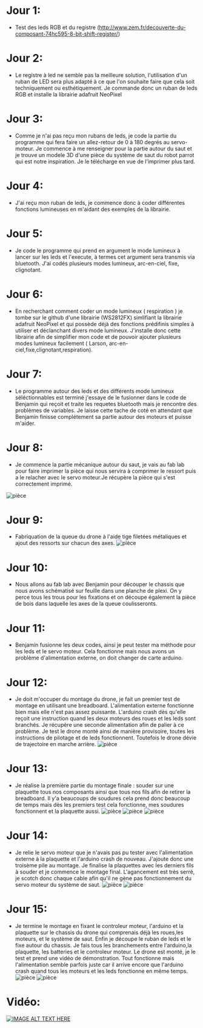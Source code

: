 # Jour 1:   
-  Test des leds RGB et du registre (http://www.zem.fr/decouverte-du-composant-74hc595-8-bit-shift-register/)  
# Jour 2:   
-  Le registre à led ne semble pas la meilleure solution, l'utilisation d'un ruban de LED sera plus adapté à ce que l'on souhaite faire que cela soit techniquement ou esthétiquement. Je commande donc un ruban de leds RGB et installe la librairie adafruit NeoPixel
# Jour 3:   
-  Comme je n'ai pas reçu mon rubans de leds, je code la partie du programme qui fera faire un allez-retour de 0 à 180 degrés au servo-moteur. Je commence à me renseigner pour la partie autour du saut et je trouve un modele 3D d'une pièce du système de saut du robot parrot qui est notre inspiration. Je le télécharge en vue de l'imprimer plus tard.
# Jour 4:   
-  J'ai reçu mon ruban de leds, je commence donc à coder différentes fonctions lumineuses en m'aidant des exemples de la librairie.
# Jour 5:   
-  Je code le programme qui prend en argument le mode lumineux à lancer sur les leds et l'execute, à termes cet argument sera transmis via bluetooth. J'ai codés plusieurs modes lumineux, arc-en-ciel, fixe, clignotant. 
# Jour 6:   
-  En recherchant comment coder un mode lumineux ( respiration ) je tombe sur le github d'une librairie (WS2812FX) simlifiant la librairie adafruit NeoPixel et qui possède déjà des fonctions prédifinis simples à utiliser et déclanchant divers mode lumineux. J'installe donc cette librairie afin de simplifier mon code et de pouvoir ajouter plusieurs modes lumineux facilement ( Larson, arc-en-ciel,fixe,clignotant,respiration). 
# Jour 7:   
- Le programme autour des leds et des différents mode lumineux séléctionnables est terminé j'essaye de le fusionner dans le code de Benjamin qui reçoit et traite les requetes bluetooth mais je rencontre des problèmes de variables. Je laisse cette tache de coté en attendant que Benjamin finisse complétement sa partie autour des moteurs et puisse m'aider.
# Jour 8:   
- Je commence la partie mécanique autour du saut, je vais au fab lab pour faire imprimer la pièce qui nous servira à comprimer le ressort puis a le relacher avec le servo moteur.Je récupère la pièce qui s'est correctement imprimé.

![pièce](https://github.com/benjivou/Jumping-drone--Arduino/blob/master/Doc/photos/33994757_1796599723719975_7744947553728200704_n.jpg?raw=true)
# Jour 9:   
- Fabriquation de la queue du drone à l'aide tige filetées métaliques et ajout des ressorts sur chacun des axes.
![pièce](https://github.com/benjivou/Jumping-drone--Arduino/blob/master/Doc/photos/34092525_1796599417053339_4037321867294408704_n.jpg?raw=true)
# Jour 10:   
- Nous allons au fab lab avec Benjamin pour découper le chassis que nous avons schématisé sur feuille dans une planche de plexi. On y perce tous les trous pour les fixations et on découpe également la pièce de bois dans laquelle les axes de la queue coulisseronts.
# Jour 11:   
- Benjamin fusionne les deux codes, ainsi je peut tester ma méthode pour les leds et le servo moteur. Cela fonctionne mais nous avons un problème d'alimentation externe, on doit changer de carte arduino. 
# Jour 12:   
- Je doit m'occuper du montage du drone, je fait un premier test de montage en utilisant une breadboard. L'alimentation externe fonctionne bien mais elle n'est pas assez puissante. L'arduino crash dès qu'elle reçoit une instruction quand les deux moteurs des roues et les leds sont branchés. Je récupère une seconde alimentation afin de palier à ce problème. Je test le drone monté ainsi de manière provisoire, toutes les instructions de pilotage et de leds fonctionnent. Toutefois le drone dévie de trajectoire en marche arrière.
![pièce](https://github.com/benjivou/Jumping-drone--Arduino/blob/master/Doc/photos/34047741_1796599660386648_6835009258342318080_n.jpg?raw=true)
# Jour 13:   
- Je réalise la première partie du montage finale : souder sur une plaquette tous nos composants ainsi que tous nos fils afin de retirer la breadboard. Il y'a beaucoups de soudures cela prend donc beaucoup de temps mais dès les premiers test cela fonctionne, mes soudures fonctionnent et la plaquette aussi.
![pièce](https://github.com/benjivou/Jumping-drone--Arduino/blob/master/Doc/photos/34014152_1796599617053319_1300151566174519296_n.jpg?raw=true)
![pièce](https://github.com/benjivou/Jumping-drone--Arduino/blob/master/Doc/photos/34011450_1796599613719986_6481184303400091648_n.jpg?raw=true)
![pièce](https://github.com/benjivou/Jumping-drone--Arduino/blob/master/Doc/photos/34064633_1796599570386657_5680080389100535808_n.jpg?raw=true)
# Jour 14:   
- Je relie le servo moteur que je n'avais pas pu tester avec l'alimentation externe à la plaquette et l'arduino crash de nouveau. J'ajoute donc une troisème pile au montage. Je finalise la plaquettes avec les derniers fils à souder et je commence le montage final.
L'agancement est très serré, je scotch donc chaque cable afin qu'il ne gène pas fonctionnement du servo moteur du système de saut.
![pièce](https://github.com/benjivou/Jumping-drone--Arduino/blob/master/Doc/photos/34091898_1796599387053342_4814538835645956096_n.jpg?raw=true)
![pièce](https://github.com/benjivou/Jumping-drone--Arduino/blob/master/Doc/photos/34078432_1796599843719963_6767155363545350144_n.jpg?raw=true)
# Jour 15:   
- Je termine le montage en fixant le controleur moteur, l'arduino et la plaquette sur le chassis du drone qui comprenais déjà les roues,les moteurs, et le système de saut. Enfin je découpe le ruban de leds et le fixe autour du chassis. Je fais tous les branchements entre l'arduino,la plaquette, les batteries et le controleur moteur. Le drone est monté, je le test et prend une vidéo de démonstration.
Tout fonctionne mais l'alimentation semble parfois juste car il arrive encore que l'arduino crash quand tous les moteurs et les leds fonctionne en même temps. 
![pièce](https://github.com/benjivou/Jumping-drone--Arduino/blob/master/Doc/photos/34284518_1796599490386665_5259584300340215808_n.jpg?raw=true)
![pièce](https://github.com/benjivou/Jumping-drone--Arduino/blob/master/Doc/photos/34124952_1796599420386672_5205174885835341824_n.jpg?raw=true)
# Vidéo:  
[![IMAGE ALT TEXT HERE](https://img.youtube.com/vi/QOd2SGuSpdc/0.jpg)](https://www.youtube.com/watch?v=QOd2SGuSpdc)






